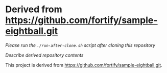 # Derived from https://github.com/fortify/sample-eightball.git

*Please run the `./run-after-clone.sh` script after cloning this repository*

*Describe derived repository contents*

This project is derived from https://github.com/fortify/sample-eightball.git.
